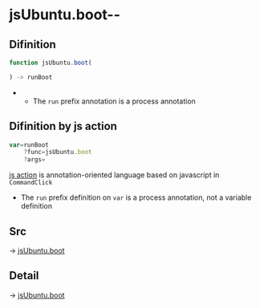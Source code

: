 # jsUbuntu.boot--

## Difinition

```js.js
function jsUbuntu.boot(

) -> runBoot
```

- - The `run` prefix annotation is a process annotation


## Difinition by js action

```js.js
var=runBoot
	?func=jsUbuntu.boot
	?args=

```

[js action](#) is annotation-oriented language based on javascript in `CommandClick`

- The `run` prefix definition on `var` is a process annotation, not a variable definition

## Src

-> [jsUbuntu.boot](https://github.com/puutaro/CommandClick/blob/master/app/src/main/java/com/puutaro/commandclick/fragment_lib/terminal_fragment/js_interface/JsUbuntu.kt#L225)

## Detail

-> [jsUbuntu.boot](https://github.com/puutaro/CommandClick/blob/master/md/developer/js_interface/details/JsUbuntu/boot.md)
